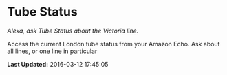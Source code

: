 # Tube Status
*Alexa, ask Tube Status about the Victoria line.*

Access the current London tube status from your Amazon Echo. Ask about all lines, or one line in particular

**Last Updated:** 2016-03-12 17:45:05